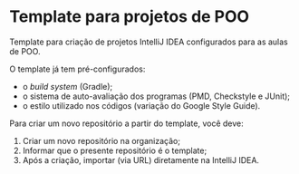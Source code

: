 # Template para projetos de POO

Template para criação de projetos IntelliJ IDEA configurados para as aulas de POO. 

O template já tem pré-configurados:

* o *build system* (Gradle);
* o sistema de auto-avaliação dos programas (PMD, Checkstyle e JUnit);
* o estilo utilizado nos códigos (variação do Google Style Guide).

Para criar um novo repositório a partir do template, você deve:

1. Criar um novo repositório na organização;
1. Informar que o presente repositório é o template;
1. Após a criação, importar (via URL) diretamente na IntelliJ IDEA.